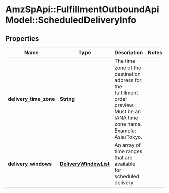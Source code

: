 # AmzSpApi::FulfillmentOutboundApiModel::ScheduledDeliveryInfo

## Properties
Name | Type | Description | Notes
------------ | ------------- | ------------- | -------------
**delivery_time_zone** | **String** | The time zone of the destination address for the fulfillment order preview. Must be an IANA time zone name. Example: Asia/Tokyo. | 
**delivery_windows** | [**DeliveryWindowList**](DeliveryWindowList.md) | An array of time ranges that are available for scheduled delivery. | 



